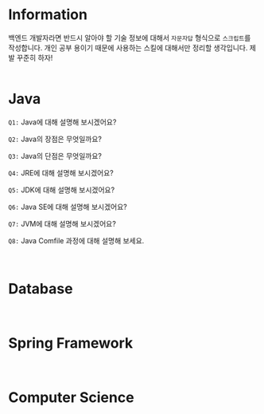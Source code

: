 # Information

백엔드 개발자라면 반드시 알아야 할 기술 정보에 대해서 `자문자답` 형식으로 `스크립트`를 작성합니다. 개인 공부 용이기 때문에 사용하는 스킬에 대해서만 정리할 생각입니다. 제발 꾸준히 하자!
<br><br>

# Java
`Q1:` Java에 대해 설명해 보시겠어요?

`Q2:` Java의 장점은 무엇일까요?

`Q3:` Java의 단점은 무엇일까요?

`Q4:` JRE에 대해 설명해 보시겠어요?

`Q5:` JDK에 대해 설명해 보시겠어요?

`Q6:` Java SE에 대해 설명해 보시겠어요?

`Q7:` JVM에 대해 설명해 보시겠어요?

`Q8:` Java Comfile 과정에 대해 설명해 보세요.

<br>

# Database
<br>

# Spring Framework
<br>

# Computer Science
<br>

